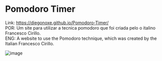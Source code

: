 # Pomodoro Timer
 
Link: https://diegonoxe.github.io/Pomodoro-Timer/
<br>
POR: Um site para utilizar a tecnica pomodoro que foi criada pelo o italino Francesco Cirillo.
<br>
ENG: A website to use the Pomodoro technique, which was created by the Italian Francesco Cirillo.
<br>

![image](https://github.com/user-attachments/assets/54edd894-f3cb-4230-adf0-a8e78c81de04)
